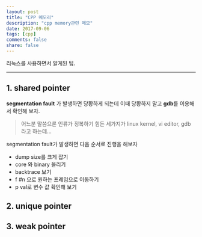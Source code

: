 ```yaml
---
layout: post
title: "CPP 메모리"
description: "cpp memory관련 메모"
date: 2017-09-06
tags: [cpp]
comments: false
share: false
---
```


리눅스를 사용하면서 알게된 팁.

--- 

## 1. shared pointer

**segmentation fault** 가 발생하면 당황하게 되는데 이때 당황하지 말고 **gdb**를 이용해서 확인해 보자.
> 어느분 말씀으론 인류가 정복하기 힘든 세가지가 linux kernel, vi editor, gdb 라고 하는데...

segmentation fault가 발생하면 다음 순서로 진행을 해보자
* dump size를 크게 잡기
* core 와 binary 올리기
* backtrace 보기
* f #n 으로 원하는 프레임으로 이동하기
* p val로 변수 값 확인해 보기

## 2. unique pointer

## 3. weak pointer